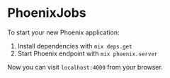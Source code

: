 # PhoenixJobs

To start your new Phoenix application:

1. Install dependencies with `mix deps.get`
2. Start Phoenix endpoint with `mix phoenix.server`

Now you can visit `localhost:4000` from your browser.
